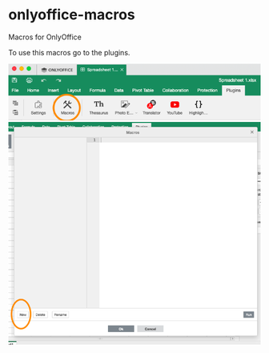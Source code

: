 # onlyoffice-macros
Macros for OnlyOffice

To use this macros go to the plugins.

![plugin menu](images/plugin_menu.png)
![new plugin](images/new_plugin.png)